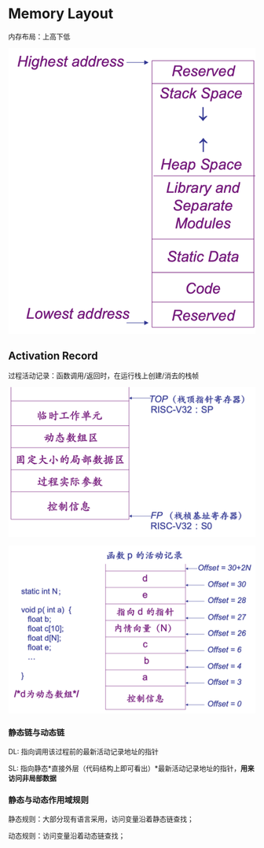 # Memory Layout

内存布局：上高下低

![image-20220101135529092](layout.assets/image-20220101135529092.png)

## Activation Record

过程活动记录：函数调用/返回时，在运行栈上创建/消去的栈帧

![image-20220101140038874](layout.assets/image-20220101140038874.png)

![image-20220101140202072](layout.assets/image-20220101140202072.png)

### 静态链与动态链

DL: 指向调用该过程前的最新活动记录地址的指针

SL: 指向静态*直接外层（代码结构上即可看出）*最新活动记录地址的指针，**用来访问非局部数据**

### 静态与动态作用域规则

静态规则：大部分现有语言采用，访问变量沿着静态链查找；

动态规则：访问变量沿着动态链查找；




